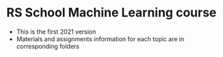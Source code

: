 # RS School Machine Learning course
- This is the first 2021 version
- Materials and assignments information for each topic are in corresponding folders
